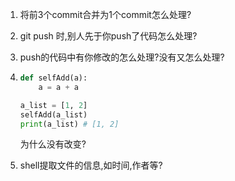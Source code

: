 

1. 将前3个commit合并为1个commit怎么处理?
2. git push 时,别人先于你push了代码怎么处理?
3. push的代码中有你修改的怎么处理?没有又怎么处理?

4. 
    ```python
    def selfAdd(a):
        a = a + a

    a_list = [1, 2]
    selfAdd(a_list)
    print(a_list) # [1, 2]
    ```
    为什么没有改变?

5. shell提取文件的信息,如时间,作者等?